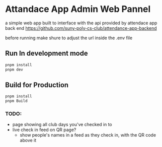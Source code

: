 # Attandace App Admin Web Pannel
a simple web app built to interface with the api provided by attendace app back end https://github.com/suny-poly-cs-club/attendance-app-backend

before running make shure to adjust the url inside the .env file

## Run In development mode
```sh
pnpm install
pnpm dev
```

## Build for Production
```sh
pnpm install
pnpm Build
```
### TODO:
- page showing all club days you've checked in to
- live check in feed on QR page?
  - show people's names in a feed as they check in, with the QR code above it
